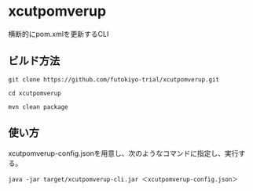 # xcutpomverup
横断的にpom.xmlを更新するCLI

## ビルド方法

```
git clone https://github.com/futokiyo-trial/xcutpomverup.git

cd xcutpomverup

mvn clean package
```

## 使い方
xcutpomverup-config.jsonを用意し、次のようなコマンドに指定し、実行する。
```
java -jar target/xcutpomverup-cli.jar ＜xcutpomverup-config.json＞
```

